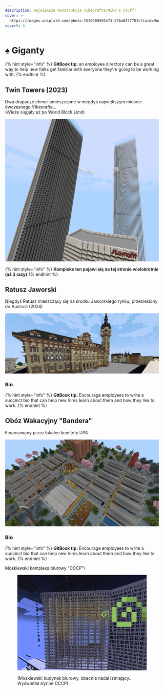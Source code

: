 ```yaml
---
description: Największe konstrukcje Vibecrafta/Niko's stuff!
cover: >-
  https://images.unsplash.com/photo-1519389950473-47ba0277781c?ixid=MnwxMjA3fDB8MHxwaG90by1wYWdlfHx8fGVufDB8fHx8&ixlib=rb-1.2.1&auto=format&fit=crop&w=2970&q=80
coverY: 0
---
```


# ♠️ Giganty

{% hint style="info" %}
**GitBook tip:** an employee directory can be a great way to help new folks get familiar with everyone they're going to be working with.
{% endhint %}

## Twin Towers (2023)

Dwa drapacze chmur umieszczone w niegdyś największym mieście ówczesnego Vibecrafta...\
(Wieże sięgały aż po World Block Limit)

<picture><source srcset="../.gitbook/assets/Zrzut ekranu 2023-09-22 230642.png" media="(prefers-color-scheme: dark)"><img src="../.gitbook/assets/Zrzut ekranu 2023-09-26 215202.png" alt="Pierwsza itteracja kompleksu World Trade Center na Vibecraft."></picture>



{% hint style="info" %}
**Kompleks ten pojawi się na tej stronie wielokrotnie (aż 3 razy)**
{% endhint %}

## Ratusz Jaworski

Niegdyś Ratusz mieszczący się na środku Jaworskiego rynku, przeniesiony do Australii (2024)

![(Jawor)](<../.gitbook/assets/Zrzut ekranu 2024-01-02 223944.png>)

### Bio

{% hint style="info" %}
**GitBook tip:** Encourage employees to write a succinct bio that can help new hires learn about them and how they like to work.
{% endhint %}

## Obóz Wakacyjny "Bandera"

Finansowany przez lokalne komitety UPA

![(Obóz i jego domki, "banderówki")](<../.gitbook/assets/Zrzut ekranu 2024-04-14 110924.png>)

### Bio

{% hint style="info" %}
**GitBook tip:** Encourage employees to write a succinct bio that can help new hires learn about them and how they like to work.
{% endhint %}

Moskiewski kompleks biurowy "CCCP"\



<figure><img src="../.gitbook/assets/Zrzut ekranu 2023-11-08 141835.png" alt=""><figcaption><p>(Moskiewski budynek biurowy, obecnie nadal istniejący..  Wyświetlał słynne CCCP)</p></figcaption></figure>
